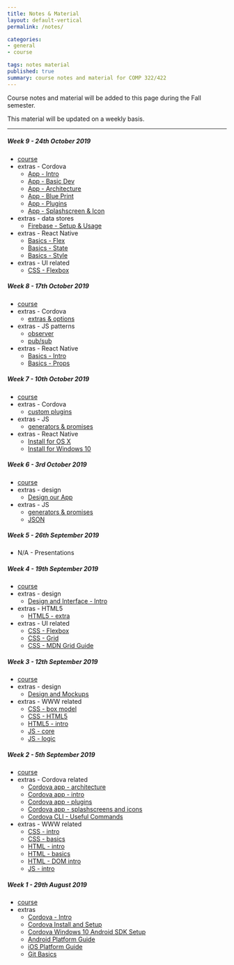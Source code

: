 ```yaml
---
title: Notes & Material
layout: default-vertical
permalink: /notes/

categories:
- general
- course

tags: notes material
published: true
summary: course notes and material for COMP 322/422
---
```


Course notes and material will be added to this page during the Fall semester.

This material will be updated on a weekly basis.

***

<!--
##### Week 15 - 6th December 2018

* extras - various
	* [Final Report Outline](http://csteach422.github.io/assets/docs/2018/extras/comp422-final-report-outline-2018.pdf)

##### Week 14 - 27th November 2018

* [course](/assets/docs/2018/comp422-week14.pdf)
* extras - Modules
	* [CommonJS](/assets/docs/2018/extras/notes-commonjs-modules.pdf)
	* [ES 2015 modules - technical](/assets/docs/2018/extras/notes-es-modules-technical.pdf)
* extras - various
	* [Final Report Outline](http://csteach422.github.io/assets/docs/2018/extras/comp422-final-report-outline-2018.pdf)

##### Week 13 - 20th November 2018

* [course](/assets/docs/2018/comp422-week13.pdf)
* extras - data stores & authentication
	* [Firebase - Authentication](/assets/docs/2018/extras/ds-firebase-auth-guide.pdf)
* extras - Node.js APIs, MongoDB, Testing, Heroku, &c.
    * [Heroku and Postman](/assets/docs/2018/extras/api-heroku-mongo.pdf)
    * [Node.js API](/assets/docs/2018/extras/node-todos-api.pdf)
    * [Node.js API Testing](/assets/docs/2018/extras/testing-todos-api.pdf)

##### Week 12 - 15th November 2018

* [course](/assets/docs/2018/comp422-week12.pdf)
* extras - data stores
  * [Firebase - Setup & Usage](/assets/docs/2018/extras/ds-firebase-guide.pdf)
* extras - Heroku & Git setup
  * [Heroku & Git](/assets/docs/2018/extras/git-heroku-setup.pdf)
  * [Heroku & MongoDB](/assets/docs/2018/extras/heroku-mongodb-setup.pdf)
* extras - MongoDB & Native Driver
  * [Data Stores and APIs - using MongoDB and native driver](/assets/docs/2018/extras/data-stores-apis.pdf)
* extras - React Native
	* [Basics - Working with Maps](/assets/docs/2018/extras/react-native-basics-maps.pdf)

##### Week 11 - 8th November 2018

* [course](/assets/docs/2018/comp422-week11.pdf)
* extras - design
	* [Design and Information Architecture](/assets/docs/2018/extras/design-information-architecture.pdf)
* extras - React Native
	* [Basics - Lists](/assets/docs/2018/extras/react-native-basics-lists.pdf)
	* [Basics - Scroll](/assets/docs/2018/extras/react-native-basics-scroll.pdf)
	* [Basics - Text Input](/assets/docs/2018/extras/react-native-basics-text-input.pdf)
	* [Basics - Touch](/assets/docs/2018/extras/react-native-basics-touch.pdf)

##### Week 10 - 1st November 2018

  * [course](/assets/docs/2018/comp422-week10.pdf)
  * extras - general
	  * [JS - Google APIs overview](/assets/docs/2018/extras/google-apis-overview.pdf)
	  * [JS - OAuth 2.0 with Google APIs overview](/assets/docs/2018/extras/oauth-google-api.pdf)
-->

##### Week 9 - 24th October 2019

  * [course](/assets/docs/2019/comp422-week9.pdf)
  * extras - Cordova
    * [App - Intro](/assets/docs/extras/cordova-app-intro.pdf)
    * [App - Basic Dev](/assets/docs/extras/cordova-app-basic-dev.pdf)
    * [App - Architecture](/assets/docs/extras/cordova-app-architecture.pdf)
    * [App - Blue Print](/assets/docs/extras/cordova-app-blueprint.pdf)
    * [App - Plugins](/assets/docs/extras/cordova-app-plugins.pdf)
    * [App - Splashscreen & Icon](/assets/docs/extras/cordova-app-splashscreen-icon.pdf)
  * extras - data stores
    * [Firebase - Setup & Usage](/assets/docs/extras/ds-firebase-guide.pdf)
  * extras - React Native
    * [Basics - Flex](/assets/docs/extras/react-native-basics-flex.pdf)
    * [Basics - State](/assets/docs/extras/react-native-basics-state.pdf)
    * [Basics - Style](/assets/docs/extras/react-native-basics-style.pdf)
  * extras - UI related
    * [CSS - Flexbox](/assets/docs/extras/css-flexbox-guide.pdf)

##### Week 8 - 17th October 2019

  * [course](/assets/docs/2019/comp422-week8.pdf)
  * extras - Cordova
    * [extras & options](/assets/docs/extras/cordova-extras-notes.pdf)
  * extras - JS patterns
    * [observer](/assets/docs/extras/observer-pattern.pdf)
    * [pub/sub](/assets/docs/extras/pubsub-pattern.pdf)
  * extras - React Native
    * [Basics - Intro](/assets/docs/extras/react-native-basics-intro.pdf)
    * [Basics - Props](/assets/docs/extras/react-native-basics-props.pdf)

##### Week 7 - 10th October 2019

  * [course](/assets/docs/2019/comp422-week7.pdf)
  * extras - Cordova
    * [custom plugins](/assets/docs/extras/cordova-custom-plugins-notes.pdf)
  * extras - JS
    * [generators & promises](/assets/docs/extras/js-generators-promises.pdf)
  * extras - React Native
    * [Install for OS X](/assets/docs/extras/react-native-install-osx.pdf)
    * [Install for Windows 10](/assets/docs/extras/react-native-install-windows.pdf)

##### Week 6 - 3rd October 2019

  * [course](/assets/docs/2019/comp422-week6.pdf)
  * extras - design
    * [Design our App](/assets/docs/extras/design-our-app.pdf)
  * extras - JS
    * [generators & promises](/assets/docs/extras/js-generators-promises.pdf)
    * [JSON](/assets/docs/extras/js-json.pdf)

##### Week 5 - 26th September 2019

  * N/A - Presentations

##### Week 4 - 19th September 2019

  * [course](/assets/docs/2019/comp422-week4.pdf)
  * extras - design
    * [Design and Interface - Intro](/assets/docs/extras/design-interface-intro.pdf)
  * extras - HTML5
    * [HTML5 - extra](/assets/docs/extras/html5-extra.pdf)
  * extras - UI related
    * [CSS - Flexbox](/assets/docs/extras/css-flexbox-guide.pdf)
    * [CSS - Grid](/assets/docs/extras/css-grid.pdf)
    * [CSS - MDN Grid Guide](/assets/docs/extras/mdn-css-grid-basics.pdf)

##### Week 3 - 12th September 2019

  * [course](/assets/docs/2019/comp422-week3.pdf)
  * extras - design
    * [Design and Mockups](/assets/docs/extras/design-mockups.pdf)
  * extras - WWW related
    * [CSS - box model](/assets/docs/extras/css-box-model.pdf)
    * [CSS - HTML5](/assets/docs/extras/css-html5.pdf)
    * [HTML5 - intro](/assets/docs/extras/html5-intro.pdf)
    * [JS - core](/assets/docs/extras/js-core.pdf)
    * [JS - logic](/assets/docs/extras/js-logic.pdf)

##### Week 2 - 5th September 2019

  * [course](/assets/docs/2019/comp422-week2.pdf)
  * extras - Cordova related
    * [Cordova app - architecture](/assets/docs/extras/cordova-app-architecture.pdf)
    * [Cordova app - intro](/assets/docs/extras/cordova-app-intro.pdf)
    * [Cordova app - plugins](/assets/docs/extras/cordova-app-plugins.pdf)
    * [Cordova app - splashscreens and icons](/assets/docs/extras/cordova-app-splashscreen-icon.pdf)
    * [Cordova CLI - Useful Commands](/assets/docs/extras/cordova-cli-useful-commands.pdf)
  * extras - WWW related
    * [CSS - intro](/assets/docs/extras/css-intro.pdf)
    * [CSS - basics](/assets/docs/extras/css-basics.pdf)
    * [HTML - intro](/assets/docs/extras/html-intro.pdf)
    * [HTML - basics](/assets/docs/extras/html-basics.pdf)
    * [HTML - DOM intro](/assets/docs/extras/html-dom-intro.pdf)
    * [JS - intro](/assets/docs/extras/js-intro.pdf)

##### Week 1 - 29th August 2019

  * [course](/assets/docs/2019/comp422-week1.pdf)
  * extras
    * [Cordova - Intro](/assets/docs/extras/cordova-intro.pdf)
    * [Cordova Install and Setup](/assets/docs/extras/cordova-install-setup.pdf)
    * [Cordova Windows 10 Android SDK Setup](/assets/docs/extras/cordova-win10-androidsdk-setup.pdf)
    * [Android Platform Guide](/assets/docs/extras/android-platform-guide.pdf)
    * [iOS Platform Guide](/assets/docs/extras/ios-platform-guide.pdf)
    * [Git Basics](/assets/docs/extras/git-basics.pdf)